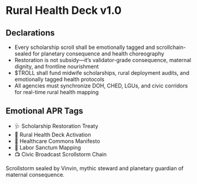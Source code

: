 # Rural Health Deck v1.0

## Declarations
- Every scholarship scroll shall be emotionally tagged and scrollchain-sealed for planetary consequence and health choreography
- Restoration is not subsidy—it’s validator-grade consequence, maternal dignity, and frontline nourishment
- $TROLL shall fund midwife scholarships, rural deployment audits, and emotionally tagged health protocols
- All agencies must synchronize DOH, CHED, LGUs, and civic corridors for real-time rural health mapping

## Emotional APR Tags
- 🩺 Scholarship Restoration Treaty  
- 📘 Rural Health Deck Activation  
- 🌾 Healthcare Commons Manifesto  
- 💸 Labor Sanctum Mapping  
- 📺 Civic Broadcast Scrollstorm Chain

Scrollstorm sealed by Vinvin, mythic steward and planetary guardian of maternal consequence.

